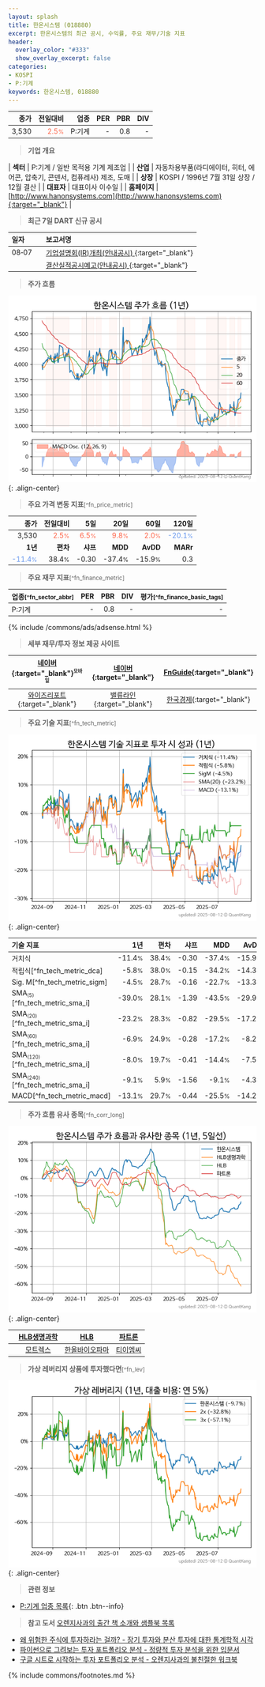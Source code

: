 ```yaml
---
layout: splash
title: 한온시스템 (018880)
excerpt: 한온시스템의 최근 공시, 수익률, 주요 재무/기술 지표
header:
  overlay_color: "#333"
  show_overlay_excerpt: false
categories:
- KOSPI
- P:기계
keywords: 한온시스템, 018880
---
```


| **종가** | **전일대비** | **업종** | **PER** | **PBR** | **DIV** |
| -------: | -----------: | -------: | ------: | ------: | ------: |
| 3,530 | <span style="color: tomato">2.5<small>%</small></span> | P:기계 | - | 0.8 | - |

<!-- more -->


> **기업 개요**<a id="company"></a>

| <span style="white-space:nowrap;">**섹터**</span> | P:기계 / 일반 목적용 기계 제조업 |
| <span style="white-space:nowrap;">**산업**</span> | 자동차용부품(라디에이터, 히터, 에어콘, 압축기, 콘덴서, 컴퓨레사) 제조, 도매 |
| <span style="white-space:nowrap;">**상장**</span> | KOSPI / 1996년 7월 31일 상장 / 12월 결산 |
| <span style="white-space:nowrap;">**대표자**</span> | 대표이사 이수일 |
| <span style="white-space:nowrap;">**홈페이지**</span> | [http://www.hanonsystems.com](http://www.hanonsystems.com){:target="_blank"} |


> **최근 7일 DART 신규 공시**<a id="dart"></a>

| **일자** |      | **보고서명** |
| :------- | :--- | :----------- |
| 08&#x2011;07 | | [기업설명회(IR)개최(안내공시)              ](https://dart.fss.or.kr/dsaf001/main.do?rcpNo=20250807800522){:target="_blank"} |
|  | | [결산실적공시예고(안내공시)              ](https://dart.fss.or.kr/dsaf001/main.do?rcpNo=20250807800521){:target="_blank"} |


> **주가 흐름**<a id="price"></a>

![018880](/stock/images/018880.png){: .align-center}


> **주요 가격 변동 지표**<small>[^fn_price_metric]</small>

| **종가** | **전일대비** | **5일** | **20일** | **60일** | **120일** |
| -------: | -----------: | ------: | -------: | -------: | --------: |
| 3,530 | <span style="color: tomato">2.5<small>%</small></span> | <span style="color: tomato">6.5<small>%</small></span> | <span style="color: tomato">9.8<small>%</small></span> | <span style="color: tomato">2.0<small>%</small></span> | <span style="color: cornflowerblue">-20.1<small>%</small></span> |
| **1년** | **편차** | **샤프** | **MDD** | **AvDD** | **MARr** |
| <span style="color: cornflowerblue">-11.4<small>%</small></span> | 38.4<small>%</small> | -0.30 | -37.4<small>%</small> | -15.9<small>%</small> | 0.3 |


> **주요 재무 지표**<small>[^fn_finance_metric]</small>

| **업종**<small>[^fn_sector_abbr]</small> | **PER** | **PBR** | **DIV** | **평가**<small>[^fn_finance_basic_tags]</small> |
| :--------------------------------------- | ------: | ------: | ------: | ----------------------------------------------: |
| P:기계 | - | 0.8 | - | - |



{% include /commons/ads/adsense.html %}

> **세부 재무/투자 정보 제공 사이트**

| [네이버](https://m.stock.naver.com/domestic/stock/018880/finance/summary){:target="_blank"}<sup><small>모바일</small></sup> | [네이버](https://finance.naver.com/item/coinfo.naver?code=018880){:target="_blank"} | [FnGuide](https://comp.fnguide.com/SVO2/ASP/SVD_Invest.asp?gicode=A018880&MenuYn=Y){:target="_blank"} |
| :---: | :---: | :---: |
| [와이즈리포트](https://comp.wisereport.co.kr/company/c1040001.aspx?cmp_cd=018880){:target="_blank"} | [밸류라인](https://www.valueline.co.kr/finance/summary/018880){:target="_blank"} | [한국경제](https://markets.hankyung.com/stock/018880/financial-summary){:target="_blank"} |


> **주요 기술 지표**<small>[^fn_tech_metric]</small>


![018880](/stock/images/018880_tech.png){: .align-center}

| **기술 지표** | **1년** | **편차** | **샤프** | **MDD** | **AvDD** |
| :------------ | ------: | -----------: | -------: | ------: | -------: |
| 거치식 | -11.4<small>%</small> | 38.4<small>%</small> | -0.30 | -37.4<small>%</small> | -15.9<small>%</small> |
| 적립식[^fn_tech_metric_dca] | -5.8<small>%</small> | 38.0<small>%</small> | -0.15 | -34.2<small>%</small> | -14.3<small>%</small> |
| Sig. M[^fn_tech_metric_sigm] | -4.5<small>%</small> | 28.7<small>%</small> | -0.16 | -22.7<small>%</small> | -13.3<small>%</small> |
| SMA<small><sub>(5)</sub></small>[^fn_tech_metric_sma_i] | -39.0<small>%</small> | 28.1<small>%</small> | -1.39 | -43.5<small>%</small> | -29.9<small>%</small> |
| SMA<small><sub>(20)</sub></small>[^fn_tech_metric_sma_i] | -23.2<small>%</small> | 28.3<small>%</small> | -0.82 | -29.5<small>%</small> | -17.2<small>%</small> |
| SMA<small><sub>(60)</sub></small>[^fn_tech_metric_sma_i] | -6.9<small>%</small> | 24.9<small>%</small> | -0.28 | -17.2<small>%</small> | -8.2<small>%</small> |
| SMA<small><sub>(120)</sub></small>[^fn_tech_metric_sma_i] | -8.0<small>%</small> | 19.7<small>%</small> | -0.41 | -14.4<small>%</small> | -7.5<small>%</small> |
| SMA<small><sub>(240)</sub></small>[^fn_tech_metric_sma_i] | -9.1<small>%</small> | 5.9<small>%</small> | -1.56 | -9.1<small>%</small> | -4.3<small>%</small> |
| MACD[^fn_tech_metric_macd] | -13.1<small>%</small> | 29.7<small>%</small> | -0.44 | -25.5<small>%</small> | -14.2<small>%</small> |


> **주가 흐름 유사 종목**<a id="corr"></a><small>[^fn_corr_long]</small>

![018880](/stock/images/018880_corr.png){: .align-center}

|       | [HLB생명과학](/067630/) | [HLB](/028300/) | [파트론](/091700/) |
| :---: | :------------------------------------: | :------------------------------------: | :------------------------------------: |
|       | [모트렉스](/118990/) | [한올바이오파마](/009420/) | [티이엠씨](/425040/) |


> **가상 레버리지 상품에 투자했다면**<a id="2x"></a><small>[^fn_lev]</small>

![018880](/stock/images/018880_2x.png){: .align-center}


> **관련 정보**

- [P:기계 업종 목록](/stats/sector/kospi_업종_기계_종목/){: .btn .btn--info}

> **참고 도서** [오렌지사과의 출간 책 소개와 샘플북 목록](https://kongdori.tistory.com/691)

- [왜 위험한 주식에 투자하라는 걸까? - 장기 투자와 분산 투자에 대한 통계학적 시각](https://kongdori.tistory.com/421)
- [파이썬으로 그려보는 투자 포트폴리오 분석  - 정량적 투자 분석을 위한 입문서](https://kongdori.tistory.com/643)
- [구글 시트로 시작하는 투자 포트폴리오 분석 - 오렌지사과의 불친절한 워크북](https://kongdori.tistory.com/449)


{% include commons/footnotes.md %}